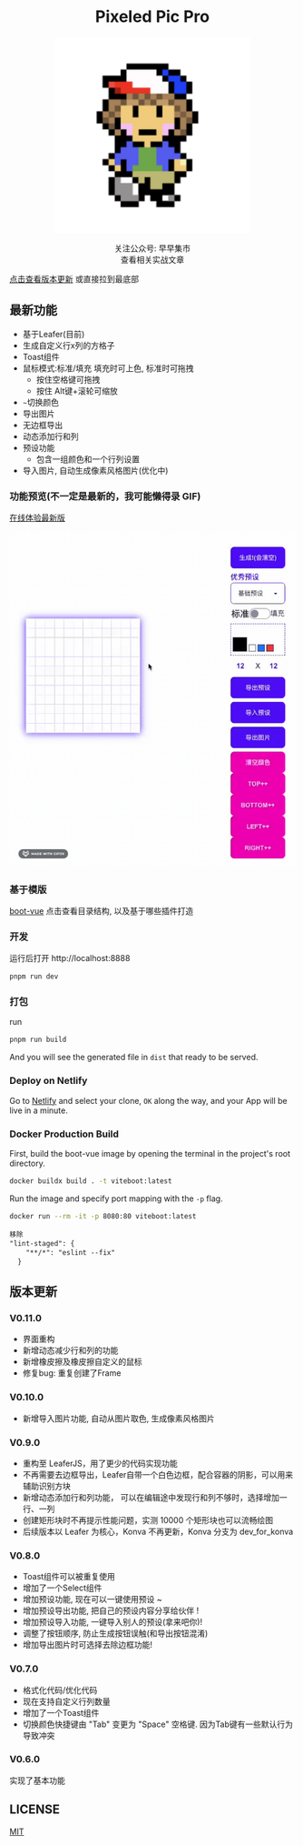<div align='center'>
<h1>Pixeled Pic Pro </h1>
<img src='README.assets/touxiang12.jpeg' alt='Boot-Vue - Opinionated Vite Starter Template' width='344'/>
</div>

<p align='center'>
关注公众号: 早早集市
<br/>
查看相关实战文章
</p>

[点击查看版本更新](https://github.com/zzdaddy/PixeledPicPro?tab=readme-ov-file#%E7%89%88%E6%9C%AC%E6%9B%B4%E6%96%B0) 或直接拉到最底部

## 最新功能
- 基于Leafer(目前)
- 生成自定义行x列的方格子
- Toast组件
- 鼠标模式:标准/填充  填充时可上色, 标准时可拖拽
  - 按住空格键可拖拽
  - 按住 Alt键+滚轮可缩放
- `~`切换颜色
- 导出图片
- 无边框导出
- 动态添加行和列
- 预设功能
  - 包含一组颜色和一个行列设置
- 导入图片, 自动生成像素风格图片(优化中)

### 功能预览(不一定是最新的，我可能懒得录 GIF)
[在线体验最新版](https://zzstudio.cn/stall/pixeled-pic-pro/#/home)

<img src='README.assets/yanshi.gif' alt='pixeled pic pro'/>

### 基于模版
[boot-vue](https://github.com/kirklin/boot-vue)
点击查看目录结构, 以及基于哪些插件打造

### 开发

运行后打开 http://localhost:8888

```bash
pnpm run dev
```

### 打包

run

```bash
pnpm run build
```

And you will see the generated file in `dist` that ready to be served.


### Deploy on Netlify

Go to [Netlify](https://app.netlify.com/start) and select your clone, `OK` along the way, and your App will be live in a minute.

### Docker Production Build

First, build the boot-vue image by opening the terminal in the project's root directory.

```bash
docker buildx build . -t viteboot:latest
```

Run the image and specify port mapping with the `-p` flag.

```bash
docker run --rm -it -p 8080:80 viteboot:latest
```

```
移除
"lint-staged": {
    "**/*": "eslint --fix"
  }
```

## 版本更新
### V0.11.0
- 界面重构
- 新增动态减少行和列的功能
- 新增橡皮擦及橡皮擦自定义的鼠标
- 修复bug: 重复创建了Frame


### V0.10.0
- 新增导入图片功能, 自动从图片取色, 生成像素风格图片

### V0.9.0
- 重构至 LeaferJS，用了更少的代码实现功能
- 不再需要去边框导出，Leafer自带一个白色边框，配合容器的阴影，可以用来辅助识别方块
- 新增动态添加行和列功能， 可以在编辑途中发现行和列不够时，选择增加一行、一列
- 创建矩形块时不再提示性能问题，实测 10000 个矩形块也可以流畅绘图
- 后续版本以 Leafer 为核心，Konva 不再更新，Konva 分支为 dev_for_konva

### V0.8.0
- Toast组件可以被重复使用
- 增加了一个Select组件
- 增加预设功能, 现在可以一键使用预设 ~
- 增加预设导出功能, 把自己的预设内容分享给伙伴 !
- 增加预设导入功能, 一键导入别人的预设(拿来吧你)!
- 调整了按钮顺序, 防止生成按钮误触(和导出按钮混淆)
- 增加导出图片时可选择去除边框功能!


### V0.7.0
- 格式化代码/优化代码
- 现在支持自定义行列数量
- 增加了一个Toast组件
- 切换颜色快捷键由 "Tab" 变更为 "Space" 空格键. 因为Tab键有一些默认行为导致冲突

### V0.6.0
实现了基本功能


## LICENSE

[MIT](./LICENSE)